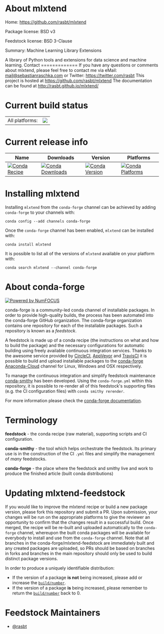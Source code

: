 About mlxtend
=============

Home: https://github.com/rasbt/mlxtend

Package license: BSD v3

Feedstock license: BSD 3-Clause

Summary: Machine Learning Library Extensions

A library of Python tools and extensions for data science and machine learning.
Contact =============
If you have any questions or comments about mlxtend, please feel free to contact me via eMail: mail@sebastianraschka.com or Twitter: https://twitter.com/rasbt
This project is hosted at https://github.com/rasbt/mlxtend The documentation can be found at http://rasbt.github.io/mlxtend/


Current build status
====================


<table><tr><td>All platforms:</td>
    <td>
      <a href="https://dev.azure.com/conda-forge/feedstock-builds/_build/latest?definitionId=3103&branchName=master">
        <img src="https://dev.azure.com/conda-forge/feedstock-builds/_apis/build/status/mlxtend-feedstock?branchName=master">
      </a>
    </td>
  </tr>
</table>

Current release info
====================

| Name | Downloads | Version | Platforms |
| --- | --- | --- | --- |
| [![Conda Recipe](https://img.shields.io/badge/recipe-mlxtend-green.svg)](https://anaconda.org/conda-forge/mlxtend) | [![Conda Downloads](https://img.shields.io/conda/dn/conda-forge/mlxtend.svg)](https://anaconda.org/conda-forge/mlxtend) | [![Conda Version](https://img.shields.io/conda/vn/conda-forge/mlxtend.svg)](https://anaconda.org/conda-forge/mlxtend) | [![Conda Platforms](https://img.shields.io/conda/pn/conda-forge/mlxtend.svg)](https://anaconda.org/conda-forge/mlxtend) |

Installing mlxtend
==================

Installing `mlxtend` from the `conda-forge` channel can be achieved by adding `conda-forge` to your channels with:

```
conda config --add channels conda-forge
```

Once the `conda-forge` channel has been enabled, `mlxtend` can be installed with:

```
conda install mlxtend
```

It is possible to list all of the versions of `mlxtend` available on your platform with:

```
conda search mlxtend --channel conda-forge
```


About conda-forge
=================

[![Powered by NumFOCUS](https://img.shields.io/badge/powered%20by-NumFOCUS-orange.svg?style=flat&colorA=E1523D&colorB=007D8A)](http://numfocus.org)

conda-forge is a community-led conda channel of installable packages.
In order to provide high-quality builds, the process has been automated into the
conda-forge GitHub organization. The conda-forge organization contains one repository
for each of the installable packages. Such a repository is known as a *feedstock*.

A feedstock is made up of a conda recipe (the instructions on what and how to build
the package) and the necessary configurations for automatic building using freely
available continuous integration services. Thanks to the awesome service provided by
[CircleCI](https://circleci.com/), [AppVeyor](https://www.appveyor.com/)
and [TravisCI](https://travis-ci.com/) it is possible to build and upload installable
packages to the [conda-forge](https://anaconda.org/conda-forge)
[Anaconda-Cloud](https://anaconda.org/) channel for Linux, Windows and OSX respectively.

To manage the continuous integration and simplify feedstock maintenance
[conda-smithy](https://github.com/conda-forge/conda-smithy) has been developed.
Using the ``conda-forge.yml`` within this repository, it is possible to re-render all of
this feedstock's supporting files (e.g. the CI configuration files) with ``conda smithy rerender``.

For more information please check the [conda-forge documentation](https://conda-forge.org/docs/).

Terminology
===========

**feedstock** - the conda recipe (raw material), supporting scripts and CI configuration.

**conda-smithy** - the tool which helps orchestrate the feedstock.
                   Its primary use is in the construction of the CI ``.yml`` files
                   and simplify the management of *many* feedstocks.

**conda-forge** - the place where the feedstock and smithy live and work to
                  produce the finished article (built conda distributions)


Updating mlxtend-feedstock
==========================

If you would like to improve the mlxtend recipe or build a new
package version, please fork this repository and submit a PR. Upon submission,
your changes will be run on the appropriate platforms to give the reviewer an
opportunity to confirm that the changes result in a successful build. Once
merged, the recipe will be re-built and uploaded automatically to the
`conda-forge` channel, whereupon the built conda packages will be available for
everybody to install and use from the `conda-forge` channel.
Note that all branches in the conda-forge/mlxtend-feedstock are
immediately built and any created packages are uploaded, so PRs should be based
on branches in forks and branches in the main repository should only be used to
build distinct package versions.

In order to produce a uniquely identifiable distribution:
 * If the version of a package **is not** being increased, please add or increase
   the [``build/number``](https://conda.io/docs/user-guide/tasks/build-packages/define-metadata.html#build-number-and-string).
 * If the version of a package **is** being increased, please remember to return
   the [``build/number``](https://conda.io/docs/user-guide/tasks/build-packages/define-metadata.html#build-number-and-string)
   back to 0.

Feedstock Maintainers
=====================

* [@rasbt](https://github.com/rasbt/)

